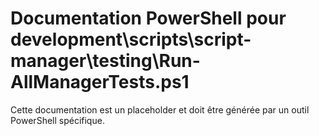 # Documentation PowerShell pour development\scripts\script-manager\testing\Run-AllManagerTests.ps1

Cette documentation est un placeholder et doit être générée par un outil PowerShell spécifique.
